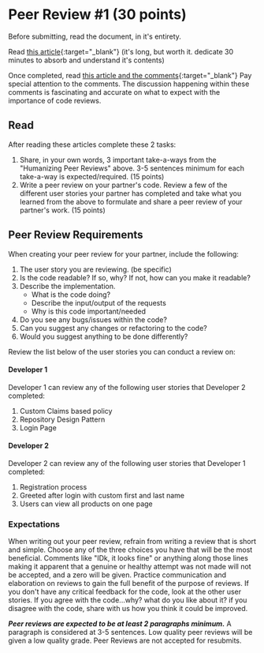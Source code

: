 
# Peer Review #1 (30 points)

Before submitting, read the document, in it's entirety. 

Read [this article](https://www.processimpact.com/articles/humanizing_reviews.pdf){:target="_blank"}  (it's long, but worth it. dedicate 30 minutes to absorb and understand it's contents)

Once completed, read [this article and the comments](https://blog.codinghorror.com/code-reviews-just-do-it/){:target="_blank"}  Pay special attention to the comments. The discussion happening within these comments is fascinating and accurate on what to expect with the importance of code reviews. 

## Read

After reading these articles complete these 2 tasks:
1. Share, in your own words, 3 important take-a-ways from the "Humanizing Peer Reviews" above. 3-5 sentences minimum for each take-a-way is expected/required. (15 points)
2. Write a peer review on your partner's code. Review a few of the different user stories your partner has completed and take what you learned from the above to formulate and share a peer review of your partner's work. (15 points)

## Peer Review Requirements
When creating your peer review for your partner, include the following:
1. The user story you are reviewing. (be specific)
2. Is the code readable? If so, why? If not, how can you make it readable?
3. Describe the implementation. 
	- What is the code doing? 
	- Describe the input/output of the requests
	- Why is this code important/needed
4. Do you see any bugs/issues within the code?
5. Can you suggest any changes or refactoring to the code? 
6. Would you suggest anything to be done differently?

Review the list below of the user stories you can conduct a review on:

#### Developer 1
Developer 1 can review any of the following user stories that Developer 2 completed:
1. Custom Claims based policy
2. Repository Design Pattern 
3. Login Page

#### Developer 2
Developer 2 can review any of the following user stories that Developer 1 completed:
1. Registration process 
2. Greeted after login with custom first and last name
3. Users can view all products on one page

### Expectations

When writing out your peer review, refrain from writing a review that is short and simple. Choose any of the three choices you have that will be the most beneficial. Comments like "IDk, it looks fine" or anything along those lines making it apparent that a genuine or healthy attempt was not made will not be accepted, and a zero will be given. Practice communication and elaboration on reviews to gain the full benefit of the purpose of reviews. If you don't have any critical feedback for the code, look at the other user stories. If you agree with the code...why? what do you like about it? if you disagree with the code, share with us how you think it could be improved.

***Peer reviews are expected to be at least 2 paragraphs minimum.*** A paragraph is considered at 3-5 sentences. Low quality peer reviews will be given a low quality grade. Peer Reviews are not accepted for resubmits. 